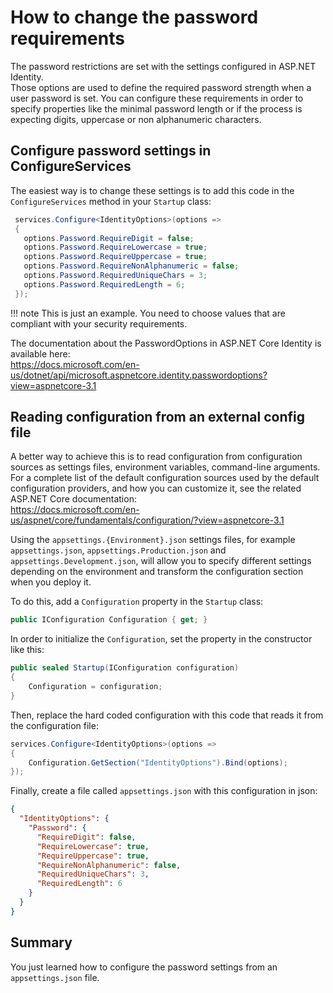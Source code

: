 # How to change the password requirements

The password restrictions are set with the settings configured in ASP.NET Identity.  
Those options are used to define the required password strength when a user password is set.
You can configure these requirements in order to specify properties like the minimal password length or if the process is expecting digits, uppercase or non alphanumeric characters.

## Configure password settings in ConfigureServices

The easiest way is to change these settings is to add this code in the `ConfigureServices` method in your `Startup` class:

```cs
 services.Configure<IdentityOptions>(options =>
 {
   options.Password.RequireDigit = false;
   options.Password.RequireLowercase = true;
   options.Password.RequireUppercase = true;
   options.Password.RequireNonAlphanumeric = false;
   options.Password.RequiredUniqueChars = 3;
   options.Password.RequiredLength = 6;
 });
```

!!! note
    This is just an example. You need to choose values that are compliant with your security requirements.

The documentation about the PasswordOptions in ASP.NET Core Identity is available here:  
<https://docs.microsoft.com/en-us/dotnet/api/microsoft.aspnetcore.identity.passwordoptions?view=aspnetcore-3.1>

## Reading configuration from an external config file

A better way to achieve this is to read configuration from configuration sources as settings files, environment variables, command-line arguments. For a complete list of the default configuration sources used by the default configuration providers, and how you can customize it, see the related ASP.NET Core documentation:  
<https://docs.microsoft.com/en-us/aspnet/core/fundamentals/configuration/?view=aspnetcore-3.1>

Using the `appsettings.{Environment}.json` settings files, for example `appsettings.json`, `appsettings.Production.json` and `appsettings.Development.json`, will allow you to specify different settings depending on the environment and transform the configuration section when you deploy it.

To do this, add a `Configuration` property in the `Startup` class:

```csharp
public IConfiguration Configuration { get; }
```

In order to initialize the `Configuration`, set the property in the constructor like this:

```csharp
public sealed Startup(IConfiguration configuration)
{
    Configuration = configuration;
}
```

Then, replace the hard coded configuration with this code that reads it from the configuration file:

```csharp
services.Configure<IdentityOptions>(options =>
{
    Configuration.GetSection("IdentityOptions").Bind(options);
});
```

Finally, create a file called `appsettings.json` with this configuration in json:

```json
{
  "IdentityOptions": {
    "Password": {
      "RequireDigit": false,
      "RequireLowercase": true,
      "RequireUppercase": true,
      "RequireNonAlphanumeric": false,
      "RequiredUniqueChars": 3,
      "RequiredLength": 6
    }
  }
}
```

## Summary

You just learned how to configure the password settings from an `appsettings.json` file.
